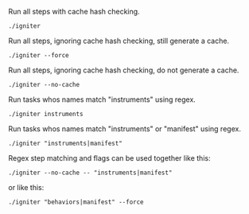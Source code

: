 Run all steps with cache hash checking.
```
./igniter
```

Run all steps, ignoring cache hash checking, still generate a cache.
```
./igniter --force
```

Run all steps, ignoring cache hash checking, do not generate a cache.
```
./igniter --no-cache
```

Run tasks whos names match "instruments" using regex.
```
./igniter instruments
```

Run tasks whos names match "instruments" or "manifest" using regex.
```
./igniter "instruments|manifest"
```

Regex step matching and flags can be used together like this:
```
./igniter --no-cache -- "instruments|manifest"
```

or like this:
```
./igniter "behaviors|manifest" --force
```
